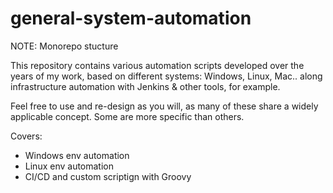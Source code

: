 # general-system-automation

NOTE: Monorepo stucture

This repository contains various automation scripts developed over the years of my work, based on different systems: Windows, Linux, Mac.. along infrastructure automation with Jenkins &amp; other tools, for example. 


Feel free to use and re-design as you will, as many of these share a widely applicable concept. Some are more specific than others. 

Covers:
- Windows env automation
- Linux env automation
- CI/CD and custom scriptign with Groovy

